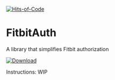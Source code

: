 [![Hits-of-Code](https://hitsofcode.com/github/TemMax/FitbitAuth)](https://hitsofcode.com/view/github/TemMax/FitbitAuth)

# FitbitAuth
A library that simplifies Fitbit authorization

[ ![Download](https://api.bintray.com/packages/temmax/Fitbit/Auth/images/download.svg?version=1.0.0) ](https://bintray.com/temmax/Fitbit/Auth/1.0.0/link)

Instructions: WIP
